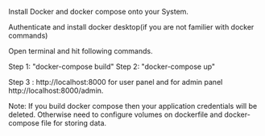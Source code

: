 Install Docker and docker compose onto your System.

Authenticate and install docker desktop(if you are not familier with docker commands)


Open terminal and hit following commands. 

Step 1: "docker-compose build"
Step 2: "docker-compose up"

Step 3 : http://localhost:8000 for user panel and for admin panel http://localhost:8000/admin.

Note: If you build docker compose then your application credentials will be deleted. Otherwise need to configure volumes on dockerfile and docker-compose file for storing data. 


